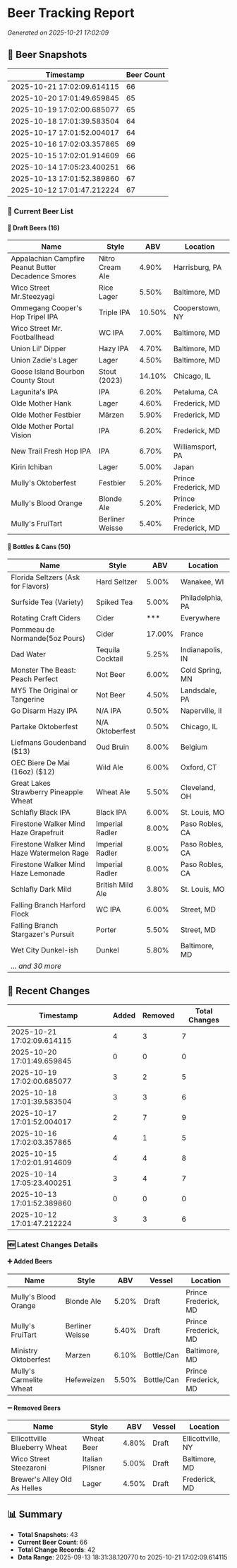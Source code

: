 # Beer Tracking Report
*Generated on 2025-10-21 17:02:09*

## 📸 Beer Snapshots

| Timestamp | Beer Count |
|-----------|------------|
| 2025-10-21 17:02:09.614115 | 66 |
| 2025-10-20 17:01:49.659845 | 65 |
| 2025-10-19 17:02:00.685077 | 65 |
| 2025-10-18 17:01:39.583504 | 64 |
| 2025-10-17 17:01:52.004017 | 64 |
| 2025-10-16 17:02:03.357865 | 69 |
| 2025-10-15 17:02:01.914609 | 66 |
| 2025-10-14 17:05:23.400251 | 66 |
| 2025-10-13 17:01:52.389860 | 67 |
| 2025-10-12 17:01:47.212224 | 67 |

### 🍺 Current Beer List

#### 🍺 Draft Beers (16)

| Name | Style | ABV | Location |
|------|-------|-----|----------|
| Appalachian Campfire Peanut Butter Decadence Smores | Nitro Cream Ale | 4.90% | Harrisburg, PA |
| Wico Street Mr.Steezyagi | Rice Lager | 5.50% | Baltimore, MD |
| Ommegang Cooper's Hop Tripel IPA | Triple IPA | 10.50% | Cooperstown, NY |
| Wico Street Mr. Footballhead | WC IPA | 7.00% | Baltimore, MD |
| Union Lil' Dipper | Hazy IPA | 4.70% | Baltimore, MD |
| Union Zadie's Lager | Lager | 4.50% | Baltimore, MD |
| Goose Island Bourbon County Stout  | Stout (2023) | 14.10% | Chicago, IL |
| Lagunita's IPA | IPA | 6.20% | Petaluma, CA |
| Olde Mother Hank | Lager | 4.60% | Frederick, MD |
| Olde Mother Festbier | Märzen | 5.90% | Frederick, MD |
| Olde Mother Portal Vision | IPA | 6.20% | Frederick, MD |
| New Trail Fresh Hop IPA | IPA | 6.70% | Williamsport, PA |
| Kirin Ichiban | Lager | 5.00% | Japan |
| Mully's Oktoberfest | Festbier | 5.20% | Prince Frederick, MD |
| Mully's Blood Orange | Blonde Ale | 5.20% | Prince Frederick, MD |
| Mully's FruiTart | Berliner Weisse | 5.40% | Prince Frederick, MD |

#### 🥫 Bottles & Cans (50)

| Name | Style | ABV | Location |
|------|-------|-----|----------|
| Florida Seltzers (Ask for Flavors) | Hard Seltzer | 5.00% | Wanakee, WI |
| Surfside Tea (Variety) | Spiked Tea | 5.00% | Philadelphia, PA |
| Rotating Craft Ciders | Cider | *** | Everywhere |
| Pommeau de Normande(5oz Pours) | Cider | 17.00% | France |
| Dad Water  | Tequila Cocktail | 5.25% | Indianapolis, IN |
| Monster The Beast: Peach Perfect | Not Beer | 6.00% | Cold Spring, MN |
| MY5 The Original or Tangerine  | Not Beer | 4.50% | Landsdale, PA |
| Go Disarm Hazy IPA | N/A IPA | 0.50% | Naperville, Il |
| Partake Oktoberfest | N/A Oktoberfest | 0.50% | Chicago, IL |
| Liefmans Goudenband ($13) | Oud Bruin | 8.00% | Belgium |
| OEC Biere De Mai (16oz) ($12) | Wild Ale | 6.00% | Oxford, CT |
| Great Lakes Strawberry Pineapple Wheat | Wheat Ale | 5.50% | Cleveland, OH |
| Schlafly Black IPA | Black IPA | 6.00% | St. Louis, MO |
| Firestone Walker Mind Haze Grapefruit | Imperial Radler | 8.00% | Paso Robles, CA |
| Firestone Walker Mind Haze Watermelon Rage | Imperial Radler | 8.00% | Paso Robles, CA |
| Firestone Walker Mind Haze Lemonade | Imperial Radler | 8.00% | Paso Robles, CA |
| Schlafly Dark Mild | British Mild Ale | 3.80% | St. Louis, MO |
| Falling Branch Harford Flock | WC IPA | 6.00% | Street, MD |
| Falling Branch Stargazer's Pursuit | Porter | 5.50% | Street, MD |
| Wet City Dunkel-ish | Dunkel | 5.80% | Baltimore, MD |
| *... and 30 more* | | | |


## 🔄 Recent Changes

| Timestamp | Added | Removed | Total Changes |
|-----------|-------|---------|---------------|
| 2025-10-21 17:02:09.614115 | 4 | 3 | 7 |
| 2025-10-20 17:01:49.659845 | 0 | 0 | 0 |
| 2025-10-19 17:02:00.685077 | 3 | 2 | 5 |
| 2025-10-18 17:01:39.583504 | 3 | 3 | 6 |
| 2025-10-17 17:01:52.004017 | 2 | 7 | 9 |
| 2025-10-16 17:02:03.357865 | 4 | 1 | 5 |
| 2025-10-15 17:02:01.914609 | 4 | 4 | 8 |
| 2025-10-14 17:05:23.400251 | 3 | 4 | 7 |
| 2025-10-13 17:01:52.389860 | 0 | 0 | 0 |
| 2025-10-12 17:01:47.212224 | 3 | 3 | 6 |

### 🆕 Latest Changes Details

#### ➕ Added Beers

| Name | Style | ABV | Vessel | Location |
|------|-------|-----|--------|----------|
| Mully's Blood Orange | Blonde Ale | 5.20% | Draft | Prince Frederick, MD |
| Mully's FruiTart | Berliner Weisse | 5.40% | Draft | Prince Frederick, MD |
| Ministry Oktoberfest | Marzen | 6.10% | Bottle/Can | Baltimore, MD |
| Mully's Carmelite Wheat | Hefeweizen | 5.50% | Bottle/Can | Prince Frederick, MD |

#### ➖ Removed Beers

| Name | Style | ABV | Vessel | Location |
|------|-------|-----|--------|----------|
| Ellicottville Blueberry Wheat | Wheat Beer | 4.80% | Draft | Ellicottville, NY |
| Wico Street Steezaroni | Italian Pilsner | 5.00% | Draft | Baltimore, MD |
| Brewer's Alley Old As Helles | Lager | 4.50% | Draft | Frederick, MD |


## 📊 Summary

- **Total Snapshots**: 43
- **Current Beer Count**: 66
- **Total Change Records**: 42
- **Data Range**: 2025-09-13 18:31:38.120770 to 2025-10-21 17:02:09.614115
